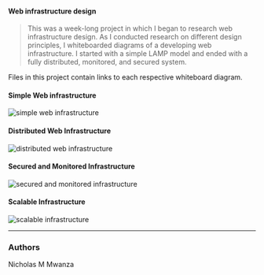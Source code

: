 #### Web infrastructure design

> This was a week-long project in which I began to research web infrastructure
design. As I conducted research on different design principles, I
whiteboarded diagrams of a developing web infrastructure. I started with a
simple LAMP model and ended with a fully distributed, monitored, and secured
system.

Files in this project contain links to each respective whiteboard diagram.

#### Simple Web infrastructure
![simple web infrastructure](https://i.imgur.com/a/hQa2kPg.jpg)
#### Distributed Web Infrastructure
![distributed web infrastructure](https://i.imgur.com/a/8aV2kRj.jpg)
#### Secured and Monitored Infrastructure
![secured and monitored infrastructure](https://i.imgur.com/a/8aV2kRj.jpg)
#### Scalable Infrastructure
![scalable infrastructure](https://i.imgur.com/a/8aV2kRj.jpg)

---
### Authors
 Nicholas M Mwanza